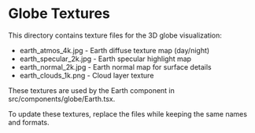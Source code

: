 
# Globe Textures

This directory contains texture files for the 3D globe visualization:

- earth_atmos_4k.jpg - Earth diffuse texture map (day/night)
- earth_specular_2k.jpg - Earth specular highlight map
- earth_normal_2k.jpg - Earth normal map for surface details
- earth_clouds_1k.png - Cloud layer texture

These textures are used by the Earth component in src/components/globe/Earth.tsx.

To update these textures, replace the files while keeping the same names and formats.
